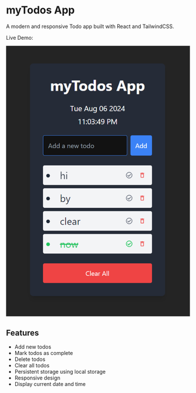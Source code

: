 # myTodos App

A modern and responsive Todo app built with React and TailwindCSS.

Live Demo:

<div align=center>
<img src='./public/image.png'>
</div>

## Features

-   Add new todos
-   Mark todos as complete
-   Delete todos
-   Clear all todos
-   Persistent storage using local storage
-   Responsive design
-   Display current date and time
